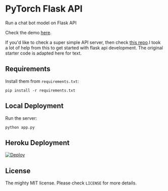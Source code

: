 # PyTorch Flask API
Run a chat bot model on Flask API

Check the demo [here](https://talking-bot-blender.herokuapp.com/).

If you'd like to check a super simple API server, then check [this repo](https://github.com/avinassh/pytorch-flask-api).I took a lot of help from this to get started with flask api development. The original starter code is adapted here for text.


## Requirements

Install them from `requirements.txt`:

    pip install -r requirements.txt


## Local Deployment

Run the server:

    python app.py


## Heroku Deployment

[![Deploy](https://www.herokucdn.com/deploy/button.svg)](https://heroku.com/deploy?template=https://github.com/avinassh/pytorch-flask-api-heroku)


## License

The mighty MIT license. Please check `LICENSE` for more details.
